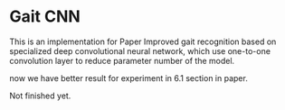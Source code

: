 # Gait CNN

This is an implementation for Paper Improved gait recognition based on specialized deep convolutional neural network, which use one-to-one convolution layer to reduce parameter number of the model.

now we have better result for experiment in 6.1 section in paper.

Not finished yet.